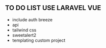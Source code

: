 ## TO DO LIST USE LARAVEL VUE

-   include auth breeze
-   api
-   tailwind css
-   sweetalert2
-   templating custom project
